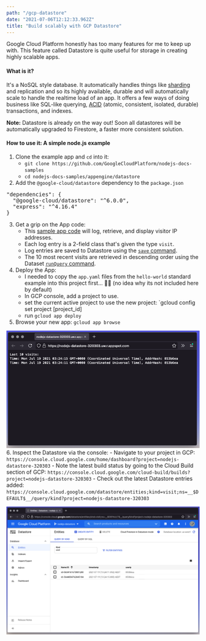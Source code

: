 ```yaml
---
path: "/gcp-datastore"
date: "2021-07-06T12:12:33.962Z"
title: "Build scalably with GCP Datastore"
---
```


Google Cloud Platform honestly has too many features for me to keep up with. This feature called Datastore is quite useful for storage in creating highly scalable apps.

#### What is it?
It's a NoSQL style database. It automatically handles things like [sharding](https://en.wikipedia.org/wiki/Shard_(database_architecture)) and replication and so its highly available, durable and will automatically scale to handle the realtime load of an app. It offers a few ways of doing business like SQL-like querying, [ACID](https://en.wikipedia.org/wiki/ACID) (atomic, consistent, isolated, durable) transactions, and indexes.

<div class="note">
  <strong>Note:</strong> Datastore is already on the way out! Soon all datastores will be automatically upgraded to Firestore, a faster more consistent solution.
</div>

#### How to use it: A simple node.js example
1. Clone the example app and `cd` into it:
    - `git clone https://github.com/GoogleCloudPlatform/nodejs-docs-samples`
    - `cd nodejs-docs-samples/appengine/datastore`
2. Add the `@google-cloud/datastore` dependency to the `package.json`

<pre>
"dependencies": {
  "@google-cloud/datastore": "^6.0.0",
  "express": "^4.16.4"
}
</pre>
3. Get a grip on the App code:
    - This [sample app code](https://github.com/GoogleCloudPlatform/nodejs-docs-samples/blob/f04f6c62ca54fe07d6eadde92902dc2bfdb0a9fa/appengine/datastore/app.js) will log, retrieve, and display visitor IP addresses.
    - Each log entry is a 2-field class that's given the type `visit`.
    - Log entries are saved to Datastore using the [`save` command](https://googleapis.dev/nodejs/datastore/latest/Datastore.html#save).
    - The 10 most recent visits are retrieved in descending order using the Dataset [`runQuery` command](https://googleapis.dev/nodejs/datastore/latest/Datastore.html#runQuery).
4. Deploy the App:
    - I needed to copy the `app.yaml` files from the `hello-world` standard example into this project first... 🤷‍♂️ (no idea why its not included here by default)
    - In GCP console, add a project to use.
    - set the current active project to use the new project: `gcloud config set project [project_id]
    - run `gcloud app deploy`
5. Browse your new app: `gcloud app browse`

![gcloud-app-browse-datastore.png](static/images/gcloud-app-browse-datastore.png)
6. Inspect the Datastore via the console:
    - Navigate to your project in GCP:
    `https://console.cloud.google.com/home/dashboard?project=nodejs-datastore-320303`
    - Note the latest build status by going to the Cloud Build section of GCP:
    `https://console.cloud.google.com/cloud-build/builds?project=nodejs-datastore-320303`
    - Check out the latest Datastore entries added:
    `https://console.cloud.google.com/datastore/entities;kind=visit;ns=__$DEFAULT$__/query/kind?project=nodejs-datastore-320303`

![datastore-entities.png](static/images/datastore-entities.png)
